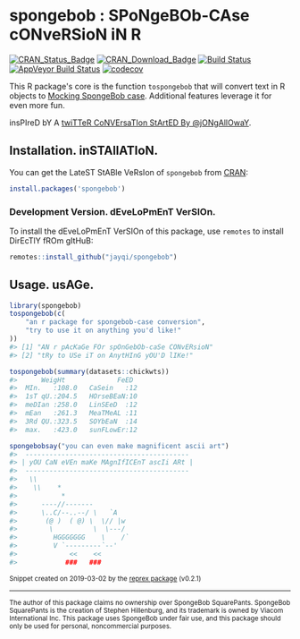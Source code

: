 # spongebob : SPoNgeBOb-CAse cONveRSioN iN R

[![CRAN\_Status\_Badge](https://www.r-pkg.org/badges/version-last-release/spongebob)](https://cran.r-project.org/package=spongebob) [![CRAN\_Download\_Badge](https://cranlogs.r-pkg.org/badges/grand-total/spongebob)](https://cran.r-project.org/package=spongebob) [![Build Status](https://travis-ci.org/jayqi/spongebob.svg?branch=master)](https://travis-ci.org/jayqi/spongebob) [![AppVeyor Build Status](https://ci.appveyor.com/api/projects/status/github/jayqi/spOngEbOB?branch=master&svg=true)](https://ci.appveyor.com/project/jayqi/spOngEbOB) [![codecov](https://codecov.io/gh/jayqi/spongebob/branch/master/graph/badge.svg)](https://codecov.io/gh/jayqi/spongebob)

This R package's core is the function `tospongebob` that will convert text in R objects to [Mocking SpongeBob case](https://knowyourmeme.com/memes/mocking-spongebob). Additional features leverage it for even more fun. 

insPIreD bY A [twiTTeR CoNVErsaTIon StArtED By @jONgAllOwaY](https://twitter.com/jongalloway/status/1075889210714816512).

## Installation. inSTAllATIoN.

You can get the LateST StABle VeRsIon of `spongebob` from [CRAN](https://CRAN.R-project.org/package=spongebob):

``` r
install.packages('spongebob')
```

### Development Version. dEveLoPmEnT VerSIOn.

To install the dEveLoPmEnT VerSIOn of this package, use `remotes` to install DirEcTlY fROm gItHuB:

``` r
remotes::install_github("jayqi/spongebob")
```

## Usage. usAGe.

``` r
library(spongebob)
tospongebob(c(
    "an r package for spongebob-case conversion",
    "try to use it on anything you'd like!"
))
#> [1] "AN r pAcKaGe FOr spOnGebOb-caSe CONvERsioN"
#> [2] "tRy to USe iT on AnytHInG yOU'D lIKe!"

tospongebob(summary(datasets::chickwts))
#>      WeigHt             FeED   
#>  MIn.   :108.0   CaSein   :12  
#>  1sT qU.:204.5   HOrseBEaN:10  
#>  meDIan :258.0   LinSEeD  :12  
#>  mEan   :261.3   MeaTMeAL :11  
#>  3Rd QU.:323.5   SOYbEaN  :14  
#>  max.   :423.0   sunFLowEr:12

spongebobsay("you can even make magnificent ascii art")
#>  ----------------------------------------- 
#> | yOU CaN eVEn maKe MAgnIfICEnT ascIi ARt |
#>  ----------------------------------------- 
#>   \\
#>    \\    *
#>           *
#>      ----//-------
#>      \..C/--..--/ \   `A
#>       (@ )  ( @) \  \// |w
#>        \          \  \---/
#>         HGGGGGGG    \    /`
#>         V `---------`--'
#>             <<    <<
#>            ###   ###
```

<sup>Snippet created on 2019-03-02 by the [reprex package](https://reprex.tidyverse.org) (v0.2.1)</sup>

---

<sup>The author of this package claims no ownership over SpongeBob SquarePants. SpongeBob SquarePants is the creation of Stephen Hillenburg, and its trademark is owned by Viacom International Inc. This package uses SpongeBob under fair use, and this package should only be used for personal, noncommercial purposes.</sup>
